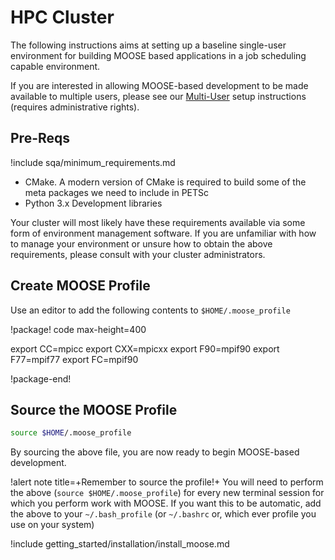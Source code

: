 # HPC Cluster

The following instructions aims at setting up a baseline single-user environment for building MOOSE
based applications in a job scheduling capable environment.

If you are interested in allowing MOOSE-based development to be made available to multiple users,
please see our [Multi-User](getting_started/installation/cluster.md) setup instructions (requires
administrative rights).

## Pre-Reqs

!include sqa/minimum_requirements.md

- CMake. A modern version of CMake is required to build some of the meta packages we need to include in PETSc
- Python 3.x Development libraries

Your cluster will most likely have these requirements available via some form of environment
management software. If you are unfamiliar with how to manage your environment or unsure how to
obtain the above requirements, please consult with your cluster administrators.

## Create MOOSE Profile

Use an editor to add the following contents to `$HOME/.moose_profile`

!package! code max-height=400

export CC=mpicc
export CXX=mpicxx
export F90=mpif90
export F77=mpif77
export FC=mpif90

!package-end!

## Source the MOOSE Profile

```bash
source $HOME/.moose_profile
```

By sourcing the above file, you are now ready to begin MOOSE-based development.

!alert note title=+Remember to source the profile!+
You will need to perform the above (`source $HOME/.moose_profile`) for every new terminal session
for which you perform work with MOOSE. If you want this to be automatic, add the above to your
`~/.bash_profile` (or `~/.bashrc` or, which ever profile you use on your system)

!include getting_started/installation/install_moose.md
